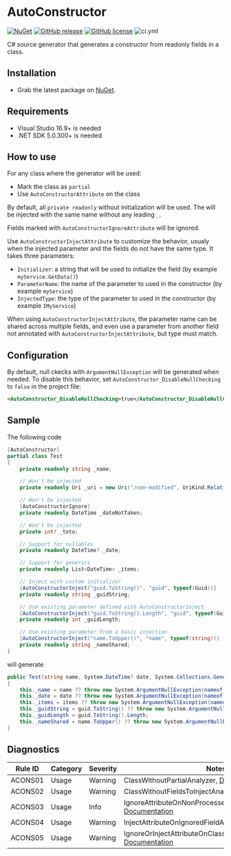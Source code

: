 # AutoConstructor

[![NuGet](https://img.shields.io/nuget/v/AutoConstructor.svg)](https://www.nuget.org/packages/AutoConstructor/)
[![GitHub release](https://img.shields.io/github/release/k94ll13nn3/AutoConstructor.svg)](https://github.com/k94ll13nn3/AutoConstructor/releases/latest)
[![GitHub license](https://img.shields.io/badge/license-MIT-blue.svg)](https://raw.githubusercontent.com/k94ll13nn3/AutoConstructor/main/LICENSE)
![ci.yml](https://github.com/k94ll13nn3/AutoConstructor/workflows/.github/workflows/ci.yml/badge.svg)

C# source generator that generates a constructor from readonly fields in a class.

## Installation

- Grab the latest package on [NuGet](https://www.nuget.org/packages/AutoConstructor/).

## Requirements

- Visual Studio 16.9+ is needed
- .NET SDK 5.0.300+ is needed

## How to use

For any class where the generator will be used:

- Mark the class as `partial`
- Use `AutoConstructorAttribute` on the class

By default, all `private readonly` without initialization will be used. The will be injected with the same name without any leading `_`.

Fields marked with `AutoConstructorIgnoreAttribute` will be ignored.

Use `AutoConstructorInjectAttribute` to customize the behavior, usualy when the injected parameter and the fields
do not have the same type. It takes three parameters:

- `Initializer`: a string that will be used to initialize the field (by example `myService.GetData()`)
- `ParameterName`: the name of the parameter to used in the constructor  (by example `myService`)
- `InjectedType`: the type of the parameter to used in the constructor  (by example `IMyService`)

When using `AutoConstructorInjectAttribute`, the parameter name can be shared across multiple fields,
and even use a parameter from another field not annotated with `AutoConstructorInjectAttribute`, but type must match.

## Configuration

By default, null ckecks with `ArgumentNullException` will be generated when needed.
To disable this behavior, set `AutoConstructor_DisableNullChecking` to `false` in the project file:

``` xml
<AutoConstructor_DisableNullChecking>true</AutoConstructor_DisableNullChecking>
```

## Sample

The following code

``` csharp
[AutoConstructor]
partial class Test
{
    private readonly string _name;

    // Won't be injected
    private readonly Uri _uri = new Uri("/non-modified", UriKind.Relative);

    // Won't be injected
    [AutoConstructorIgnore]
    private readonly DateTime _dateNotTaken;

    // Won't be injected
    private int? _toto;

    // Support for nullables
    private readonly DateTime? _date;

    // Support for generics
    private readonly List<DateTime> _items;

    // Inject with custom initializer
    [AutoConstructorInject("guid.ToString()", "guid", typeof(Guid))]
    private readonly string _guidString;

    // Use existing parameter defined with AutoConstructorInject
    [AutoConstructorInject("guid.ToString().Length", "guid", typeof(Guid))]
    private readonly int _guidLength;

    // Use existing parameter from a basic injection
    [AutoConstructorInject("name.ToUpper()", "name", typeof(string))]
    private readonly string _nameShared;
}
```

will generate

```csharp
public Test(string name, System.DateTime? date, System.Collections.Generic.List<System.DateTime> items, System.Guid guid)
{
    this._name = name ?? throw new System.ArgumentNullException(nameof(name));
    this._date = date ?? throw new System.ArgumentNullException(nameof(date));
    this._items = items ?? throw new System.ArgumentNullException(nameof(items));
    this._guidString = guid.ToString() ?? throw new System.ArgumentNullException(nameof(guid));
    this._guidLength = guid.ToString().Length;
    this._nameShared = name.ToUpper() ?? throw new System.ArgumentNullException(nameof(name));
}
```

## Diagnostics

Rule ID | Category | Severity | Notes
--------|----------|----------|-------
ACONS01 | Usage | Warning | ClassWithoutPartialAnalyzer, [Documentation](https://github.com/k94ll13nn3/AutoConstructor/tree/main/src/AutoConstructor.Generator/Analyzers/ClassWithoutPartialAnalyzer.cs)
ACONS02 | Usage | Warning | ClassWithoutFieldsToInjectAnalyzer, [Documentation](https://github.com/k94ll13nn3/AutoConstructor/tree/main/src/AutoConstructor.Generator/Analyzers/ClassWithoutFieldsToInjectAnalyzer.cs)
ACONS03 | Usage | Info | IgnoreAttributeOnNonProcessedFieldAnalyzer, [Documentation](https://github.com/k94ll13nn3/AutoConstructor/tree/main/src/AutoConstructor.Generator/Analyzers/IgnoreAttributeOnNonProcessedFieldAnalyzer.cs)
ACONS04 | Usage | Warning | InjectAttributeOnIgnoredFieldAnalyzer, [Documentation](https://github.com/k94ll13nn3/AutoConstructor/tree/main/src/AutoConstructor.Generator/Analyzers/IgnoreAttributeOnNonProcessedFieldAnalyzer.cs)
ACONS05 | Usage | Warning | IgnoreOrInjectAttributeOnClassWithoutAttributeAnalyzer, [Documentation](https://github.com/k94ll13nn3/AutoConstructor/tree/main/src/AutoConstructor.Generator/Analyzers/InjectAttributeOnIgnoredFieldAnalyzer.cs)
